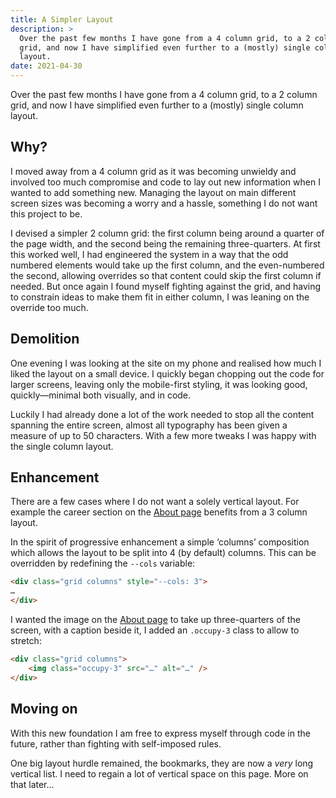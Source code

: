 ```yaml
---
title: A Simpler Layout
description: >
  Over the past few months I have gone from a 4 column grid, to a 2 column
  grid, and now I have simplified even further to a (mostly) single column
  layout.
date: 2021-04-30
---
```


Over the past few months I have gone from a 4 column grid, to a 2 column grid, and now I have simplified even further to a (mostly) single column layout.

## Why?

I moved away from a 4 column grid as it was becoming unwieldy and involved too much compromise and code to lay out new information when I wanted to add something new. Managing the layout on main different screen sizes was becoming a worry and a hassle, something I do not want this project to be.

I devised a simpler 2 column grid: the first column being around a quarter of the page width, and the second being the remaining three-quarters. At first this worked well, I had engineered the system in a way that the odd numbered elements would take up the first column, and the even-numbered the second, allowing overrides so that content could skip the first column if needed. But once again I found myself fighting against the grid, and having to constrain ideas to make them fit in either column, I was leaning on the override too much.

## Demolition

One evening I was looking at the site on my phone and realised how much I liked the layout on a small device. I quickly began chopping out the code for larger screens, leaving only the mobile-first styling, it was looking good, quickly—minimal both visually, and in code.

Luckily I had already done a lot of the work needed to stop all the content spanning the entire screen, almost all typography has been given a measure of up to 50 characters. With a few more tweaks I was happy with the single column layout.

## Enhancement

There are a few cases where I do not want a solely vertical layout. For example the career section on the [About page](https://www.interroban.gg/about/) benefits from a 3 column layout.

In the spirit of progressive enhancement a simple ‘columns’ composition which allows the layout to be split into 4 (by default) columns. This can be overridden by redefining the `--cols` variable:

```html
<div class="grid columns" style="--cols: 3">
…
</div>
```

I wanted the image on the [About page](https://www.interroban.gg/about/) to take up three-quarters of the screen, with a caption beside it, I added an `.occupy-3` class to allow to stretch:

```html
<div class="grid columns">
	<img class="occupy-3" src="…" alt="…" />
</div>
```

## Moving on

With this new foundation I am free to express myself through code in the future, rather than fighting with self-imposed rules.

One big layout hurdle remained, the bookmarks, they are now a *very* long vertical list. I need to regain a lot of vertical space on this page. More on that later…
